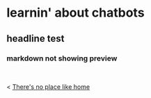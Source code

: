 # learnin' about chatbots

## headline test

### markdown not showing preview




&nbsp; &nbsp; &nbsp; &nbsp;
  

< [There's no place like home](../index.md)
